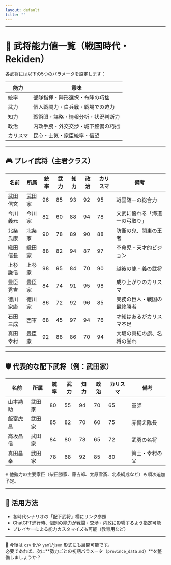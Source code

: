 ```yaml
---
layout: default
title: ""
---
```

    
---

# 🧠 武将能力値一覧（戦国時代・Rekiden）

各武将には以下の5つのパラメータを設定します：

| 能力     | 意味                                   |
|----------|----------------------------------------|
| 統率     | 部隊指揮・陣形選択・布陣の巧拙               |
| 武力     | 個人戦闘力・白兵戦・戦場での迫力             |
| 知力     | 戦術眼・謀略・情報分析・状況判断力           |
| 政治     | 内政手腕・外交交渉・城下整備の巧拙            |
| カリスマ | 民心・士気・家臣統率・信望                    |

---

## 🎮 プレイ武将（主君クラス）

| 名前       | 所属  | 統率 | 武力 | 知力 | 政治 | カリスマ | 備考                    |
|------------|-------|------|------|------|------|-----------|-------------------------|
| 武田信玄   | 武田家 | 96   | 85   | 93   | 92   | 95        | 戦国随一の総合力              |
| 今川義元   | 今川家 | 82   | 60   | 88   | 94   | 78        | 文武に優れる「海道一の弓取り」 |
| 北条氏康   | 北条家 | 90   | 78   | 89   | 90   | 88        | 防衛の鬼、関東の王者           |
| 織田信長   | 織田家 | 88   | 82   | 94   | 87   | 97        | 革命児・天才的ビジョン         |
| 上杉謙信   | 上杉家 | 98   | 95   | 84   | 70   | 90        | 越後の龍・義の武将             |
| 豊臣秀吉   | 豊臣家 | 84   | 74   | 91   | 95   | 98        | 成り上がりのカリスマ            |
| 徳川家康   | 徳川家 | 86   | 72   | 92   | 96   | 85        | 実務の巨人・戦国の最終勝者      |
| 石田三成   | 西軍   | 68   | 45   | 97   | 94   | 76        | 才知はあるがカリスマ不足         |
| 真田幸村   | 豊臣家 | 92   | 88   | 86   | 70   | 94        | 大坂の真紅の旗、名将の誉れ       |

---

## 🛡 代表的な配下武将（例：武田家）

| 名前       | 所属  | 統率 | 武力 | 知力 | 政治 | カリスマ | 備考         |
|------------|-------|------|------|------|------|-----------|--------------|
| 山本勘助   | 武田家 | 80   | 55   | 94   | 70   | 65        | 軍師           |
| 飯富虎昌   | 武田家 | 85   | 82   | 70   | 60   | 75        | 赤備え隊長     |
| 高坂昌信   | 武田家 | 84   | 80   | 78   | 65   | 72        | 武勇の名将     |
| 真田昌幸   | 武田家 | 78   | 68   | 92   | 85   | 80        | 策士・幸村の父 |

※ 他勢力の主要家臣（柴田勝家、藤吉郎、太原雪斎、北条綱成など）も順次追加予定。

---

## 🔁 活用方法

- 各時代シナリオの「配下武将」欄にリンク参照
- ChatGPT進行時、個別の能力が戦闘・交渉・内政に影響するよう指定可能
- プレイヤーによる能力カスタマイズも可能（教育用など）

---

📁 今後は `csv` 化や `yaml`/`json` 形式にも展開可能です。  
必要であれば、次に**勢力ごとの初期パラメータ（`province_data.md`）**を整備しましょうか？
